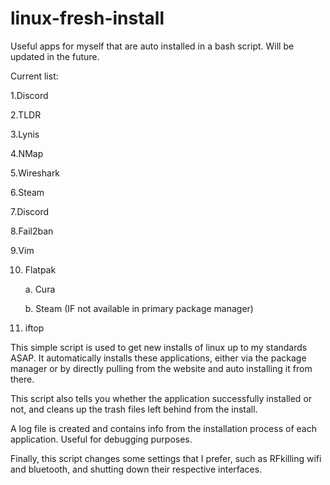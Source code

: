 # linux-fresh-install
Useful apps for myself that are auto installed in a bash script. Will be updated in the future. 

Current list:

1.Discord

2.TLDR

3.Lynis

4.NMap

5.Wireshark

6.Steam

7.Discord

8.Fail2ban

9.Vim

10. Flatpak
    
    a. Cura

    b. Steam (IF not available in primary package manager)

12. iftop

This simple script is used to get new installs of linux up to my standards ASAP. It automatically installs these applications, either via the package manager
or by directly pulling from the website and auto installing it from there. 

This script also tells you whether the application successfully installed or not, and cleans up the trash files left behind from the install.

A log file is created and contains info from the installation process of each application. Useful for debugging purposes.

Finally, this script changes some settings that I prefer, such as RFkilling wifi and bluetooth, and shutting down their respective interfaces.
